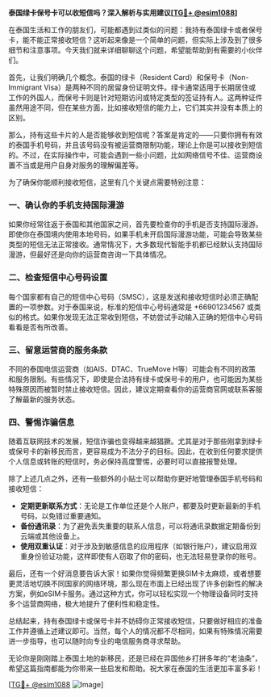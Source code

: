 **泰国绿卡保号卡可以收短信吗？深入解析与实用建议[[TG💪+ @esim1088](https://t.me/s/esim1088)]**

在泰国生活和工作的朋友们，可能都遇到过类似的问题：我持有泰国绿卡或者保号卡，能不能正常接收短信？这听起来像是一个简单的问题，但实际上涉及到了很多细节和注意事项。今天我们就来详细聊聊这个问题，希望能帮助到有需要的小伙伴们。

首先，让我们明确几个概念。泰国的绿卡（Resident Card）和保号卡（Non-Immigrant Visa）是两种不同的居留身份证明文件。绿卡通常适用于长期居住或工作的外国人，而保号卡则是针对短期访问或特定类型的签证持有人。这两种证件虽然用途不同，但在某些方面，比如接收短信的能力上，它们其实并没有本质上的区别。

那么，持有这些卡片的人是否能够收到短信呢？答案是肯定的——只要你拥有有效的泰国手机号码，并且该号码没有被运营商限制功能，理论上你是可以接收到短信的。不过，在实际操作中，可能会遇到一些小问题，比如网络信号不佳、运营商设置不当或是用户自身对服务的理解偏差等。

为了确保你能顺利接收短信，这里有几个关键点需要特别注意：

### 一、确认你的手机支持国际漫游
如果你经常往返于泰国和其他国家之间，首先要检查你的手机是否支持国际漫游。即使你在泰国境内使用本地号码，如果手机未开启国际漫游功能，可能会导致某些类型的短信无法正常接收。通常情况下，大多数现代智能手机都已经默认支持国际漫游，但最好还是向你的运营商咨询一下具体情况。

### 二、检查短信中心号码设置
每个国家都有自己的短信中心号码（SMSC），这是发送和接收短信时必须正确配置的一项参数。对于泰国来说，标准的短信中心号码通常是 +66901234567 或类似的格式。如果你发现无法正常收到短信，不妨尝试手动输入正确的短信中心号码看看是否有所改善。

### 三、留意运营商的服务条款
不同的泰国电信运营商（如AIS、DTAC、TrueMove H等）可能会有不同的政策和服务限制。有些情况下，即使是合法持有绿卡或保号卡的用户，也可能因为某些特殊原因而被暂时禁止接收短信。因此，建议定期查看你的运营商官网或联系客服了解最新的服务状态。

### 四、警惕诈骗信息
随着互联网技术的发展，短信诈骗也变得越来越猖獗。尤其是对于那些刚拿到绿卡或保号卡的新移民而言，更容易成为不法分子的目标。因此，在收到任何要求提供个人信息或转账的短信时，务必保持高度警惕，必要时可以直接报警处理。

除了上述几点之外，还有一些额外的小贴士可以帮助你更好地管理泰国手机号码和接收短信：

- **定期更新联系方式**：无论是工作单位还是个人账户，都要及时更新最新的手机号码，以免错过重要通知。
- **备份通讯录**：为了避免丢失重要的联系人信息，可以将通讯录数据定期备份到云端或其他设备上。
- **使用双重认证**：对于涉及到敏感信息的应用程序（如银行账户），建议启用双重身份验证功能，这样即使有人窃取了你的密码，也无法轻易登录你的账号。

最后，还有一个好消息要告诉大家！如果你觉得频繁更换SIM卡太麻烦，或者想要更灵活地切换不同国家的网络环境，那么现在市面上已经出现了许多创新性的解决方案，例如eSIM卡服务。通过这种方式，你可以轻松实现一个物理设备同时支持多个运营商网络，极大地提升了便利性和稳定性。

总结起来，持有泰国绿卡或保号卡并不妨碍你正常接收短信，只要做好相应的准备工作并遵循上述建议即可。当然，每个人的情况都不尽相同，如果有特殊情况需要进一步指导，也可以随时向专业的电信服务商寻求帮助。

无论你是刚刚踏上泰国土地的新移民，还是已经在异国他乡打拼多年的“老油条”，希望这篇指南都能为你带来一些启发和帮助。祝大家在泰国的生活更加丰富多彩！

[[TG💪+ @esim1088](https://t.me/s/esim1088) ![Image](https://i.postimg.cc/4NQfJmqS/Snipaste-2025-05-13-00-14-12.png)]